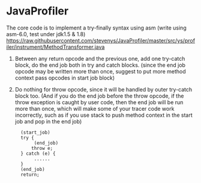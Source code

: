 # JavaProfiler

The core code is to implement a try-finally syntax using asm (write using asm-6.0, test under jdk1.5 & 1.8)
https://raw.githubusercontent.com/stevenys/JavaProfiler/master/src/ys/profiler/instrument/MethodTransformer.java

1.  Between any return opcode and the previous one, add one try-catch block, do the end job both in try and catch blocks.
(since the end job opcode may be written more than once, suggest to put more method context pass opcodes in start job block)
	      
2.  Do nothing for throw opcode, since it will be handled by outer try-catch block too. 
(And if you do the end job before the throw opcode, if the throw exception is caught by user code, then the end job will be run more than once,  which will make some of your tracer code work incorrectly, such as if you use stack to push method context in the start job and pop in the end job)
	      
	      (start_job)
	      try {
	      	   (end_job)
	          throw e;
	      } catch (e) {
	      	   ......
	      }
	      (end_job)
	      return;
	 

